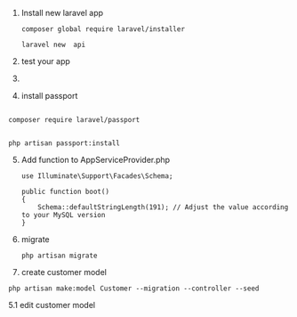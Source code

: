 1. Install new laravel app 
   
   ```
   composer global require laravel/installer
   ```
   
   ```cil
   laravel new  api
   ```

2. test your app 

3. 
4.  install passport 
   
   ```
   
   composer require laravel/passport
   
   
   php artisan passport:install
   ```

5. Add function to  AppServiceProvider.php
   
   ```
   use Illuminate\Support\Facades\Schema;
   
   public function boot()
   {
       Schema::defaultStringLength(191); // Adjust the value according to your MySQL version
   }
   ```

6. migrate 
   
   ```
   php artisan migrate
   ```

7. create customer model 

```
php artisan make:model Customer --migration --controller --seed
```

5.1 edit customer model 

```php

```


